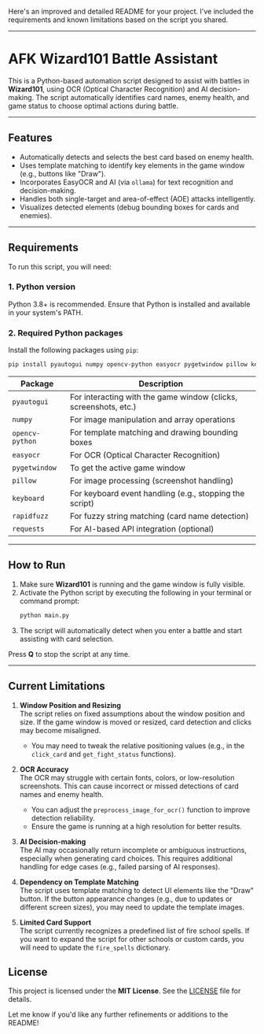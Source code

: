 Here's an improved and detailed README for your project. I've included the requirements and known limitations based on the script you shared.

---

# AFK Wizard101 Battle Assistant

This is a Python-based automation script designed to assist with battles in **Wizard101**, using OCR (Optical Character Recognition) and AI decision-making. The script automatically identifies card names, enemy health, and game status to choose optimal actions during battle.

---

## **Features**

- Automatically detects and selects the best card based on enemy health.
- Uses template matching to identify key elements in the game window (e.g., buttons like "Draw").
- Incorporates EasyOCR and AI (via `ollama`) for text recognition and decision-making.
- Handles both single-target and area-of-effect (AOE) attacks intelligently.
- Visualizes detected elements (debug bounding boxes for cards and enemies).

---

## **Requirements**

To run this script, you will need:

### **1. Python version**  
Python 3.8+ is recommended. Ensure that Python is installed and available in your system's PATH.

### **2. Required Python packages**
Install the following packages using `pip`:

```bash
pip install pyautogui numpy opencv-python easyocr pygetwindow pillow keyboard rapidfuzz requests
```

| **Package**       | **Description**                                 |
|-------------------|-------------------------------------------------|
| `pyautogui`       | For interacting with the game window (clicks, screenshots, etc.) |
| `numpy`           | For image manipulation and array operations     |
| `opencv-python`   | For template matching and drawing bounding boxes |
| `easyocr`         | For OCR (Optical Character Recognition)         |
| `pygetwindow`     | To get the active game window                   |
| `pillow`          | For image processing (screenshot handling)      |
| `keyboard`        | For keyboard event handling (e.g., stopping the script) |
| `rapidfuzz`       | For fuzzy string matching (card name detection) |
| `requests`        | For AI-based API integration (optional)         |

---

## **How to Run**

1. Make sure **Wizard101** is running and the game window is fully visible.
2. Activate the Python script by executing the following in your terminal or command prompt:
   ```bash
   python main.py
   ```
3. The script will automatically detect when you enter a battle and start assisting with card selection.

Press **Q** to stop the script at any time.

---

## **Current Limitations**

1. **Window Position and Resizing**  
   The script relies on fixed assumptions about the window position and size. If the game window is moved or resized, card detection and clicks may become misaligned. 

   - You may need to tweak the relative positioning values (e.g., in the `click_card` and `get_fight_status` functions).

2. **OCR Accuracy**  
   The OCR may struggle with certain fonts, colors, or low-resolution screenshots. This can cause incorrect or missed detections of card names and enemy health.

   - You can adjust the `preprocess_image_for_ocr()` function to improve detection reliability.
   - Ensure the game is running at a high resolution for better results.

3. **AI Decision-making**  
   The AI may occasionally return incomplete or ambiguous instructions, especially when generating card choices. This requires additional handling for edge cases (e.g., failed parsing of AI responses).

4. **Dependency on Template Matching**  
   The script uses template matching to detect UI elements like the "Draw" button. If the button appearance changes (e.g., due to updates or different screen sizes), you may need to update the template images.

5. **Limited Card Support**  
   The script currently recognizes a predefined list of fire school spells. If you want to expand the script for other schools or custom cards, you will need to update the `fire_spells` dictionary.



## **License**

This project is licensed under the **MIT License**. See the [LICENSE](LICENSE) file for details.


Let me know if you'd like any further refinements or additions to the README!
